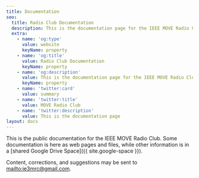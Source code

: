 ```yaml
---
title: Documentation
seo:
  title: Radio Club Documentation
  description: This is the documentation page for the IEEE MOVE Radio Club
  extra:
    - name: 'og:type'
      value: website
      keyName: property
    - name: 'og:title'
      value: Radio Club Documentation
      keyName: property
    - name: 'og:description'
      value: This is the documentation page for the IEEE MOVE Radio Club
      keyName: property
    - name: 'twitter:card'
      value: summary
    - name: 'twitter:title'
      value: MOVE Radio Club
    - name: 'twitter:description'
      value: This is the documentation page
layout: docs
---
```


This is the public documentation for the IEEE MOVE Radio Club.  Some documentation is here as web pages and files, while other information is in a [shared Google Drive Space]({{ site.google-space }}).

Content, corrections, and suggestions may be sent to <mailto:ie3mrc@gmail.com>.